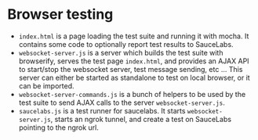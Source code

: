 Browser testing
================

- `index.html` is a page loading the test suite and running it with mocha. It contains some code to optionally report test results to SauceLabs.
- `websocket-server.js` is a server which builds the test suite with browserify, serves the test page `index.html`, and provides an AJAX API to start/stop the websocket server, test message sending, etc ... This server can either be started as standalone to test on local browser, or it can be imported.
- `websocket-server-commands.js` is a bunch of helpers to be used by the test suite to send AJAX calls to the server `websocket-server.js`.
- `saucelabs.js` is a test runner for saucelabs. It starts `websocket-server.js`, starts an ngrok tunnel, and create a test on SauceLabs pointing to the ngrok url.